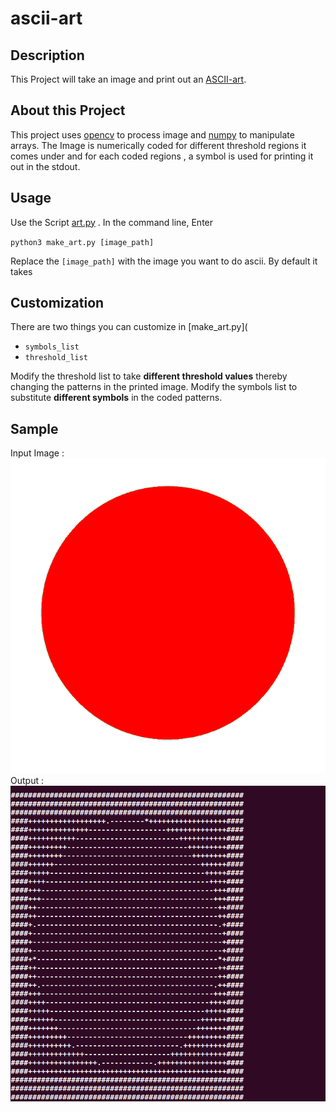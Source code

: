 # ascii-art

## Description
This Project will take an image and print out an [ASCII-art](https://en.wikipedia.org/wiki/ASCII_art).

## About this Project
This project uses [opencv](https://www.opencv.org) to process image and [numpy](https://numpy.org) to manipulate arrays. The Image is numerically coded for different threshold regions it comes under and for each coded regions , a symbol is used for printing it out in the stdout.

## Usage
Use the Script [art.py](https://github.com/AlekyaOntela11/Python-Codes/blob/ascii-art/projects/asciiart/art.py) .
In the command line, Enter

`python3 make_art.py [image_path]`

Replace the `[image_path]` with the image you want to do ascii. By default it takes

## Customization
There are two things you can customize in [make_art.py](

* `symbols_list`
* `threshold_list`

Modify the threshold list to take **different threshold values** thereby changing the patterns in the printed image.
Modify the symbols list to substitute **different symbols** in the coded patterns.

## Sample
Input Image :
![input_image](sample_image.png)
Output :
![output_image](sample_output.png)
